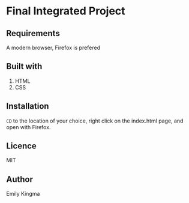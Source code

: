 # Final Integrated Project

## Requirements 

A modern browser, Firefox is prefered 

## Built with

1. HTML
2. CSS

## Installation

`CD` to the location of your choice, right click on the index.html page, and open with Firefox.

## Licence 

MIT

## Author

Emily Kingma